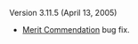 Version 3.11.5 (April 13, 2005)

- [Merit Commendation](../merits/Merit_Commendations.md) bug fix.

<!--[Category:Patches](../Category:Patches.md)-->
